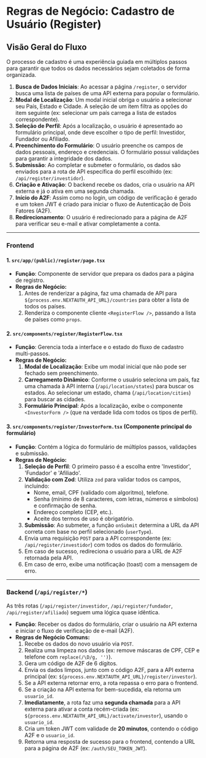 # Regras de Negócio: Cadastro de Usuário (Register)

## Visão Geral do Fluxo

O processo de cadastro é uma experiência guiada em múltiplos passos para garantir que todos os dados necessários sejam coletados de forma organizada.

1.  **Busca de Dados Iniciais**: Ao acessar a página `/register`, o servidor busca uma lista de países de uma API externa para popular o formulário.
2.  **Modal de Localização**: Um modal inicial obriga o usuário a selecionar seu País, Estado e Cidade. A seleção de um item filtra as opções do item seguinte (ex: selecionar um país carrega a lista de estados correspondente).
3.  **Seleção de Perfil**: Após a localização, o usuário é apresentado ao formulário principal, onde deve escolher o tipo de perfil: Investidor, Fundador ou Afiliado.
4.  **Preenchimento do Formulário**: O usuário preenche os campos de dados pessoais, endereço e credenciais. O formulário possui validações para garantir a integridade dos dados.
5.  **Submissão**: Ao completar e submeter o formulário, os dados são enviados para a rota de API específica do perfil escolhido (ex: `/api/register/investidor`).
6.  **Criação e Ativação**: O backend recebe os dados, cria o usuário na API externa e já o ativa em uma segunda chamada.
7.  **Início do A2F**: Assim como no login, um código de verificação é gerado e um token JWT é criado para iniciar o fluxo de Autenticação de Dois Fatores (A2F).
8.  **Redirecionamento**: O usuário é redirecionado para a página de A2F para verificar seu e-mail e ativar completamente a conta.

---

### Frontend

#### 1. `src/app/(public)/register/page.tsx`

-   **Função**: Componente de servidor que prepara os dados para a página de registro.
-   **Regras de Negócio:**
    1.  Antes de renderizar a página, faz uma chamada de API para `${process.env.NEXTAUTH_API_URL}/countries` para obter a lista de todos os países.
    2.  Renderiza o componente cliente `<RegisterFlow />`, passando a lista de países como `props`.

#### 2. `src/components/register/RegisterFlow.tsx`

-   **Função**: Gerencia toda a interface e o estado do fluxo de cadastro multi-passos.
-   **Regras de Negócio:**
    1.  **Modal de Localização**: Exibe um modal inicial que não pode ser fechado sem preenchimento.
    2.  **Carregamento Dinâmico**: Conforme o usuário seleciona um país, faz uma chamada à API interna (`/api/location/states`) para buscar os estados. Ao selecionar um estado, chama (`/api/location/cities`) para buscar as cidades.
    3.  **Formulário Principal**: Após a localização, exibe o componente `<InvestorForm />` (que na verdade lida com todos os tipos de perfil).

#### 3. `src/components/register/InvestorForm.tsx` (Componente principal do formulário)

-   **Função**: Contém a lógica do formulário de múltiplos passos, validações e submissão.
-   **Regras de Negócio:**
    1.  **Seleção de Perfil**: O primeiro passo é a escolha entre 'Investidor', 'Fundador' e 'Afiliado'.
    2.  **Validação com Zod**: Utiliza `zod` para validar todos os campos, incluindo:
        -   Nome, email, CPF (validado com algoritmo), telefone.
        -   Senha (mínimo de 8 caracteres, com letras, números e símbolos) e confirmação de senha.
        -   Endereço completo (CEP, etc.).
        -   Aceite dos termos de uso é obrigatório.
    3.  **Submissão**: Ao submeter, a função `onSubmit` determina a URL da API correta com base no perfil selecionado (`userType`).
    4.  Envia uma requisição `POST` para a API correspondente (ex: `/api/register/investidor`) com todos os dados do formulário.
    5.  Em caso de sucesso, redireciona o usuário para a URL de A2F retornada pela API.
    6.  Em caso de erro, exibe uma notificação (toast) com a mensagem de erro.

---

### Backend (`/api/register/*`)

As três rotas (`/api/register/investidor`, `/api/register/fundador`, `/api/register/afiliado`) seguem uma lógica quase idêntica.

-   **Função**: Receber os dados do formulário, criar o usuário na API externa e iniciar o fluxo de verificação de e-mail (A2F).
-   **Regras de Negócio Comuns:**
    1.  Recebe os dados do novo usuário via `POST`.
    2.  Realiza uma limpeza nos dados (ex: remove máscaras de CPF, CEP e telefone com `replace(/\D/g, '')`).
    3.  Gera um código de A2F de 6 dígitos.
    4.  Envia os dados limpos, junto com o código A2F, para a API externa principal (ex: `${process.env.NEXTAUTH_API_URL}/register/investor`).
    5.  Se a API externa retornar erro, a rota repassa o erro para o frontend.
    6.  Se a criação na API externa for bem-sucedida, ela retorna um `usuario_id`.
    7.  **Imediatamente**, a rota faz uma **segunda chamada** para a API externa para ativar a conta recém-criada (ex: `${process.env.NEXTAUTH_API_URL}/activate/investor`), usando o `usuario_id`.
    8.  Cria um token JWT com validade de **20 minutos**, contendo o código A2F e o `usuario_id`.
    9.  Retorna uma resposta de sucesso para o frontend, contendo a URL para a página de A2F (ex: `/auth/SEU_TOKEN_JWT`).
